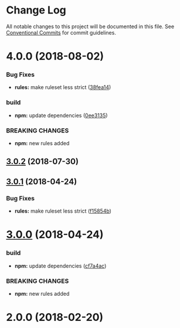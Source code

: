 # Change Log

All notable changes to this project will be documented in this file.
See [Conventional Commits](https://conventionalcommits.org) for commit guidelines.

<a name="4.0.0"></a>
# 4.0.0 (2018-08-02)


### Bug Fixes

* **rules:** make ruleset less strict ([38fea14](http://stash.dsg-i.com/projects/UP/repos/eslint-config/browse/commits/38fea14))


### build

* **npm:** update dependencies ([0ee3135](http://stash.dsg-i.com/projects/UP/repos/eslint-config/browse/commits/0ee3135))


### BREAKING CHANGES

* **npm:** new rules added




<a name="3.0.2"></a>
## [3.0.2](http://stash.dsg-i.com/projects/UP/repos/eslint-config/browse/compare?targetBranch=refs/tags/3.0.1&sourceBranch=refs/tags/3.0.2) (2018-07-30)



<a name="3.0.1"></a>
## [3.0.1](http://stash.dsg-i.com/projects/UP/repos/eslint-config/browse/compare?targetBranch=refs/tags/3.0.0&sourceBranch=refs/tags/3.0.1) (2018-04-24)


### Bug Fixes

* **rules:** make ruleset less strict ([f15854b](http://stash.dsg-i.com/projects/UP/repos/eslint-config/browse/commits/f15854b))



<a name="3.0.0"></a>
# [3.0.0](http://stash.dsg-i.com/projects/UP/repos/eslint-config/browse/compare?targetBranch=refs/tags/2.0.0&sourceBranch=refs/tags/3.0.0) (2018-04-24)


### build

* **npm:** update dependencies ([cf7a4ac](http://stash.dsg-i.com/projects/UP/repos/eslint-config/browse/commits/cf7a4ac))


### BREAKING CHANGES

* **npm:** new rules added



<a name="2.0.0"></a>
# 2.0.0 (2018-02-20)
